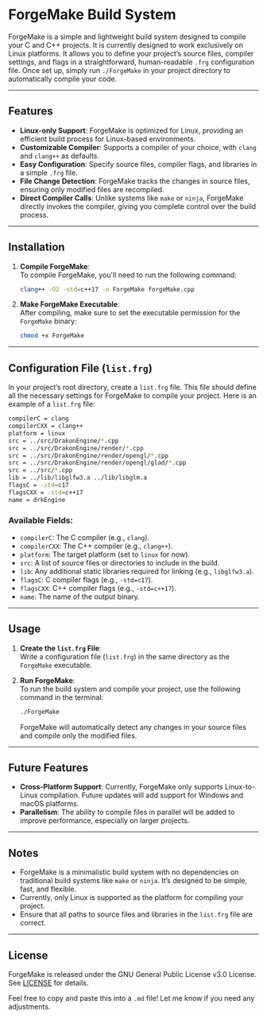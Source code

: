 # ForgeMake Build System

ForgeMake is a simple and lightweight build system designed to compile your C and C++ projects. It is currently designed to work exclusively on Linux platforms. It allows you to define your project’s source files, compiler settings, and flags in a straightforward, human-readable `.frg` configuration file. Once set up, simply run `./ForgeMake` in your project directory to automatically compile your code.

---

## Features

- **Linux-only Support**: ForgeMake is optimized for Linux, providing an efficient build process for Linux-based environments.
- **Customizable Compiler**: Supports a compiler of your choice, with `clang` and `clang++` as defaults.
- **Easy Configuration**: Specify source files, compiler flags, and libraries in a simple `.frg` file.
- **File Change Detection**: ForgeMake tracks the changes in source files, ensuring only modified files are recompiled.
- **Direct Compiler Calls**: Unlike systems like `make` or `ninja`, ForgeMake directly invokes the compiler, giving you complete control over the build process.

---

## Installation

1. **Compile ForgeMake**:  
   To compile ForgeMake, you'll need to run the following command:

   ```bash
   clang++ -O2 -std=c++17 -o ForgeMake forgeMake.cpp
   ```

2. **Make ForgeMake Executable**:  
   After compiling, make sure to set the executable permission for the `ForgeMake` binary:

   ```bash
   chmod +x ForgeMake
   ```

---

## Configuration File (`list.frg`)

In your project’s root directory, create a `list.frg` file. This file should define all the necessary settings for ForgeMake to compile your project. Here is an example of a `list.frg` file:

```bash
compilerC = clang
compilerCXX = clang++
platform = linux
src = ../src/DrakonEngine/*.cpp
src = ../src/DrakonEngine/render/*.cpp
src = ../src/DrakonEngine/render/opengl/*.cpp
src = ../src/DrakonEngine/render/opengl/glad/*.cpp
src = ../src/*.cpp
lib = ../lib/libglfw3.a ../lib/libglm.a
flagsC = -std=c17
flagsCXX = -std=c++17
name = drkEngine
```

### Available Fields:
- `compilerC`: The C compiler (e.g., `clang`).
- `compilerCXX`: The C++ compiler (e.g., `clang++`).
- `platform`: The target platform (set to `linux` for now).
- `src`: A list of source files or directories to include in the build.
- `lib`: Any additional static libraries required for linking (e.g., `libglfw3.a`).
- `flagsC`: C compiler flags (e.g., `-std=c17`).
- `flagsCXX`: C++ compiler flags (e.g., `-std=c++17`).
- `name`: The name of the output binary.

---

## Usage

1. **Create the `list.frg` File**:  
   Write a configuration file (`list.frg`) in the same directory as the `ForgeMake` executable.

2. **Run ForgeMake**:  
   To run the build system and compile your project, use the following command in the terminal:

   ```bash
   ./ForgeMake
   ```

   ForgeMake will automatically detect any changes in your source files and compile only the modified files.

---

## Future Features

- **Cross-Platform Support**: Currently, ForgeMake only supports Linux-to-Linux compilation. Future updates will add support for Windows and macOS platforms.
- **Parallelism**: The ability to compile files in parallel will be added to improve performance, especially on larger projects.

---

## Notes

- ForgeMake is a minimalistic build system with no dependencies on traditional build systems like `make` or `ninja`. It’s designed to be simple, fast, and flexible.
- Currently, only Linux is supported as the platform for compiling your project.
- Ensure that all paths to source files and libraries in the `list.frg` file are correct.

--- 

## License

ForgeMake is released under the GNU General Public License v3.0 License. See [LICENSE](./LICENSE) for details.

Feel free to copy and paste this into a `.md` file! Let me know if you need any adjustments.